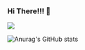 ### Hi There!!! 👋

<!--
**raflereak/raflereak** is a ✨ _special_ ✨ repository because its `README.md` (this file) appears on your GitHub profile.

Here are some ideas to get you started:

- 🔭 I’m currently working on ...
- 🌱 I’m currently learning ...
- 👯 I’m looking to collaborate on ...
- 🤔 I’m looking for help with ...
- 💬 Ask me about ...
- 📫 How to reach me: ...
- 😄 Pronouns: ...
- ⚡ Fun fact: ...
-->


<a href="https://www.youtube.com/channel/UCFdiVpDQ91jl1Sr37M1p5iw" target="_blank"><img src="https://img.shields.io/badge/youtube-000000?style=flat&logo=youtube&logoColor=FF0000"/></a>





![Anurag's GitHub stats](https://github-readme-stats.vercel.app/api?username=raflereak&show_icons=true&theme=radical)
